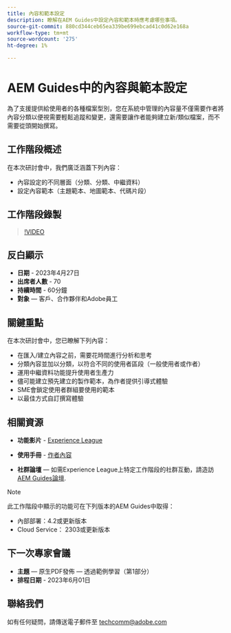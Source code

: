 ```yaml
---
title: 內容和範本設定
description: 瞭解在AEM Guides中設定內容和範本時應考慮哪些事項。
source-git-commit: 880cd344ceb65ea339be699ebcad41c0d62e168a
workflow-type: tm+mt
source-wordcount: '275'
ht-degree: 1%

---
```


# AEM Guides中的內容與範本設定

為了支援提供給使用者的各種檔案型別，您在系統中管理的內容量不僅需要作者將內容分類以便視需要輕鬆追蹤和變更，還需要讓作者能夠建立新/類似檔案，而不需要從頭開始撰寫。


## 工作階段概述

在本次研討會中，我們廣泛涵蓋下列內容：
- 內容設定的不同層面（分類、分類、中繼資料）
- 設定內容範本（主題範本、地圖範本、代碼片段）



## 工作階段錄製

>[!VIDEO](https://video.tv.adobe.com/v/3419004/guides-templates-author-templates?quality=12&learn=on)


## 反白顯示

- **日期** - 2023年4月27日
- **出席者人數** - 70
- **持續時間** - 60分鐘
- **對象**  — 客戶、合作夥伴和Adobe員工


## 關鍵重點

在本次研討會中，您已瞭解下列內容：
- 在匯入/建立內容之前，需要花時間進行分析和思考
- 分類內容並加以分類，以符合不同的使用者區段（一般使用者或作者）
- 運用中繼資料功能提升使用者生產力
- 儘可能建立預先建立的製作範本，為作者提供引導式體驗
- SME會鎖定使用者群組要使用的範本
- 以最佳方式自訂撰寫體驗



## 相關資源

- **功能影片** -  [Experience League](https://experienceleague.adobe.com/docs/experience-manager-guides-learn/videos/advanced-user-guide/folder-profiles.html)

- **使用手冊** - [作者內容](https://help.adobe.com/en_US/xml-documentation-for-adobe-experience-manager/index.html#t=DXML-master-map%2Freports-intro.html)

- **社群論壇**  — 如需Experience League上特定工作階段的社群互動，請造訪  [AEM Guides論壇](https://experienceleaguecommunities.adobe.com/t5/experience-manager-guides/bd-p/xml-documentation-discussions).

>[!NOTE]
>
> 此工作階段中顯示的功能可在下列版本的AEM Guides中取得：
> - 內部部署：4.2或更新版本
> - Cloud Service： 2303或更新版本


## 下一次專家會議

- **主題**  — 原生PDF發佈 — 透過範例學習（第1部分）
- **排程日期** - 2023年6月01日


## 聯絡我們

如有任何疑問，請傳送電子郵件至 <techcomm@adobe.com>
